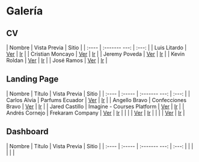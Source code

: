 # Galería

## CV

| Nombre | Vista  Previa | Sitio |
| :----  | :------- ---: | :---: |
| Luis Litardo		 |       [Ver](imagenes_cv/ii/litardo_calderon.png)         |   [Ir](https://lalitard.github.io/Curriculum/)    |
| Cristian Moncayo   |      [Ver](imagenes_cv/ii/moncayo_intriago.png)    | [Ir](https://crisintriago.github.io/curriculum/) |
| Jeremy Poveda		 |     [Ver](imagenes_cv/ii/poveda_gorotiza.png)          |   [Ir](https://jeremy-poveda.github.io/curriculum/)    |
| Kevin Roldan		 |   [Ver](imagenes_cv/ii/roldan_pilozo.png)            |    [Ir](https://k3vr0ld4n.github.io/curriculum/)   |
| José Ramos		 |   [Ver](imagenes_cv/ii/ramos_rios.png)            |   [Ir](https://josdramo.github.io/curriculum/)    |


## Landing Page

| Nombre | Título | Vista  Previa | Sitio |
| :----  | :----- | :------- ---: | :---: |
| Carlos Alvia       | Parfums Ecuador       | [Ver](imagenes_landingpage/ii/carlos_alvia.png)              |   [Ir](https://carlosalvia.github.io/landing/)    |
| Angello Bravo       | Confecciones Bravo       | [Ver](imagenes_landingpage/ii/angello_bravo.png)              |   [Ir](https://sangello31.github.io/landing/)    |
| Jared Castillo       |  Imagine - Courses Platform      | [Ver](imagenes_landingpage/ii/jared_castillo.png)              |   [Ir](https://wayared.github.io/landing/)    |
| Andrés Cornejo       |  Frekaram Company      | [Ver](imagenes_landingpage/ii/andres_cornejo)              |   [Ir](https://andresacf.github.io/landing/)    |
|        |        | [Ver](imagenes_landingpage/ii/)              |   [Ir]()    |
|        |        | [Ver](imagenes_landingpage/ii/)              |   [Ir]()    |

## Dashboard

| Nombre | Título | Vista  Previa | Sitio |
| :----  | :----- | :------- ---: | :---: |
|        |        |               |       |